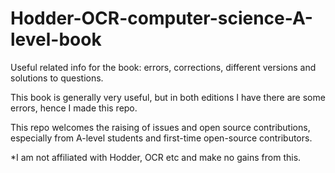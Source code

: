 # Hodder-OCR-computer-science-A-level-book
Useful related info for the book: errors, corrections, different versions and solutions to questions.

This book is generally very useful, but in both editions I have there are some errors, hence I made this repo. 

This repo welcomes the raising of issues and open source contributions, especially from A-level students and first-time open-source contributors.

*I am not affiliated with Hodder, OCR etc and make no gains from this. 
